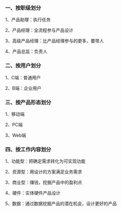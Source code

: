 ### 一、按职级划分

1、产品助理：执行任务

2、产品经理：全流程参与产品设计

3、高级产品经理：比产品经理参与的更多，要带人

4、产品总监：负责人

### 二、按用户划分

1、C端：普通用户

2、B端：企业用户

### 三、按产品形态划分

1、移动端

2、PC端

3、Web端

### 四、按工作内容划分

1、功能型：把确定需求转化为可实现功能

2、资源型：用设计的方案满足业务需求

3、商业型：赚钱，挖掘产品中的盈利点

4、硬件：实体硬件产品设计

5、数据：通过数据挖掘产品的潜在机会，设计更好的产品
